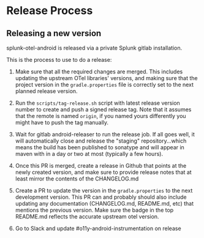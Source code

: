 # Release Process

## Releasing a new version

splunk-otel-android is released via a private Splunk gitlab installation.

This is the process to use to do a release:

1) Make sure that all the required changes are merged. This includes updating the upstream OTel
   libraries' versions, and making sure that the project version in the `gradle.properties` file is
   correctly set to the next planned release version.

2) Run the `scripts/tag-release.sh` script with latest release version number to create and push a 
   signed release tag. Note that it assumes that the remote is named `origin`, if you named yours 
   differently you might have to push the tag manually.

3) Wait for gitlab android-releaser to run the release job. If all goes well, it will automatically 
   close and release the "staging" repository...which means the build has been published to sonatype
   and will appear in maven with in a day or two at most (typically a few hours).

4) Once this PR is merged, create a release in Github that points at the newly created version,
   and make sure to provide release notes that at least mirror the contents of the CHANGELOG.md

5) Create a PR to update the version in the `gradle.properties` to the next development
   version. This PR can and probably should also include updating any documentation (CHANGELOG.md,
   README.md, etc) that mentions the previous version. Make sure the badge in the top README.md
   reflects the accurate upstream otel version.

6) Go to Slack and update #o11y-android-instrumentation on release 